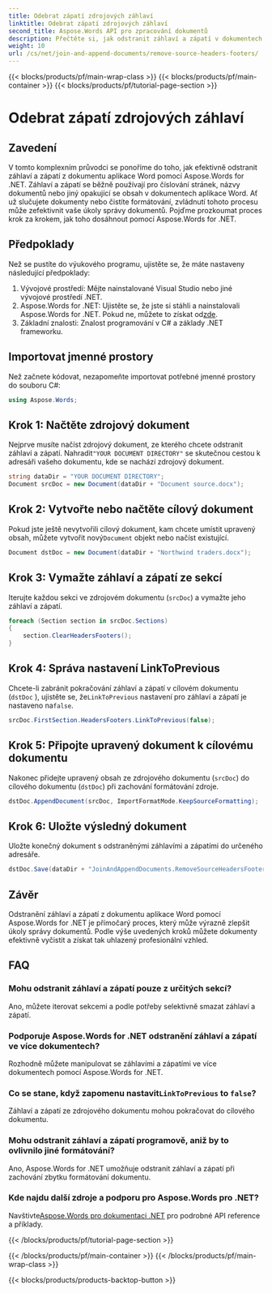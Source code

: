 ```yaml
---
title: Odebrat zápatí zdrojových záhlaví
linktitle: Odebrat zápatí zdrojových záhlaví
second_title: Aspose.Words API pro zpracování dokumentů
description: Přečtěte si, jak odstranit záhlaví a zápatí v dokumentech aplikace Word pomocí Aspose.Words for .NET. Zjednodušte si správu dokumentů pomocí našeho podrobného průvodce.
weight: 10
url: /cs/net/join-and-append-documents/remove-source-headers-footers/
---
```


{{< blocks/products/pf/main-wrap-class >}}
{{< blocks/products/pf/main-container >}}
{{< blocks/products/pf/tutorial-page-section >}}

# Odebrat zápatí zdrojových záhlaví

## Zavedení

V tomto komplexním průvodci se ponoříme do toho, jak efektivně odstranit záhlaví a zápatí z dokumentu aplikace Word pomocí Aspose.Words for .NET. Záhlaví a zápatí se běžně používají pro číslování stránek, názvy dokumentů nebo jiný opakující se obsah v dokumentech aplikace Word. Ať už slučujete dokumenty nebo čistíte formátování, zvládnutí tohoto procesu může zefektivnit vaše úkoly správy dokumentů. Pojďme prozkoumat proces krok za krokem, jak toho dosáhnout pomocí Aspose.Words for .NET.

## Předpoklady

Než se pustíte do výukového programu, ujistěte se, že máte nastaveny následující předpoklady:

1. Vývojové prostředí: Mějte nainstalované Visual Studio nebo jiné vývojové prostředí .NET.
2.  Aspose.Words for .NET: Ujistěte se, že jste si stáhli a nainstalovali Aspose.Words for .NET. Pokud ne, můžete to získat od[zde](https://releases.aspose.com/words/net/).
3. Základní znalosti: Znalost programování v C# a základy .NET frameworku.

## Importovat jmenné prostory

Než začnete kódovat, nezapomeňte importovat potřebné jmenné prostory do souboru C#:

```csharp
using Aspose.Words;
```

## Krok 1: Načtěte zdrojový dokument

 Nejprve musíte načíst zdrojový dokument, ze kterého chcete odstranit záhlaví a zápatí. Nahradit`"YOUR DOCUMENT DIRECTORY"` se skutečnou cestou k adresáři vašeho dokumentu, kde se nachází zdrojový dokument.

```csharp
string dataDir = "YOUR DOCUMENT DIRECTORY";
Document srcDoc = new Document(dataDir + "Document source.docx");
```

## Krok 2: Vytvořte nebo načtěte cílový dokument

 Pokud jste ještě nevytvořili cílový dokument, kam chcete umístit upravený obsah, můžete vytvořit nový`Document` objekt nebo načíst existující.

```csharp
Document dstDoc = new Document(dataDir + "Northwind traders.docx");
```

## Krok 3: Vymažte záhlaví a zápatí ze sekcí

Iterujte každou sekci ve zdrojovém dokumentu (`srcDoc`) a vymažte jeho záhlaví a zápatí.

```csharp
foreach (Section section in srcDoc.Sections)
{
    section.ClearHeadersFooters();
}
```

## Krok 4: Správa nastavení LinkToPrevious

Chcete-li zabránit pokračování záhlaví a zápatí v cílovém dokumentu (`dstDoc` ), ujistěte se, že`LinkToPrevious` nastavení pro záhlaví a zápatí je nastaveno na`false`.

```csharp
srcDoc.FirstSection.HeadersFooters.LinkToPrevious(false);
```

## Krok 5: Připojte upravený dokument k cílovému dokumentu

Nakonec přidejte upravený obsah ze zdrojového dokumentu (`srcDoc`) do cílového dokumentu (`dstDoc`) při zachování formátování zdroje.

```csharp
dstDoc.AppendDocument(srcDoc, ImportFormatMode.KeepSourceFormatting);
```

## Krok 6: Uložte výsledný dokument

Uložte konečný dokument s odstraněnými záhlavími a zápatími do určeného adresáře.

```csharp
dstDoc.Save(dataDir + "JoinAndAppendDocuments.RemoveSourceHeadersFooters.docx");
```

## Závěr

Odstranění záhlaví a zápatí z dokumentu aplikace Word pomocí Aspose.Words for .NET je přímočarý proces, který může výrazně zlepšit úkoly správy dokumentů. Podle výše uvedených kroků můžete dokumenty efektivně vyčistit a získat tak uhlazený profesionální vzhled.

## FAQ

### Mohu odstranit záhlaví a zápatí pouze z určitých sekcí?
Ano, můžete iterovat sekcemi a podle potřeby selektivně smazat záhlaví a zápatí.

### Podporuje Aspose.Words for .NET odstranění záhlaví a zápatí ve více dokumentech?
Rozhodně můžete manipulovat se záhlavími a zápatími ve více dokumentech pomocí Aspose.Words for .NET.

###  Co se stane, když zapomenu nastavit`LinkToPrevious` to `false`?
Záhlaví a zápatí ze zdrojového dokumentu mohou pokračovat do cílového dokumentu.

### Mohu odstranit záhlaví a zápatí programově, aniž by to ovlivnilo jiné formátování?
Ano, Aspose.Words for .NET umožňuje odstranit záhlaví a zápatí při zachování zbytku formátování dokumentu.

### Kde najdu další zdroje a podporu pro Aspose.Words pro .NET?
 Navštivte[Aspose.Words pro dokumentaci .NET](https://reference.aspose.com/words/net/) pro podrobné API reference a příklady.

{{< /blocks/products/pf/tutorial-page-section >}}

{{< /blocks/products/pf/main-container >}}
{{< /blocks/products/pf/main-wrap-class >}}

{{< blocks/products/products-backtop-button >}}
